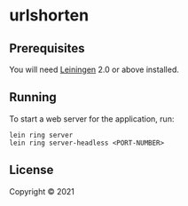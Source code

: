 # urlshorten

## Prerequisites

You will need [Leiningen][1] 2.0 or above installed.

[1]: https://github.com/technomancy/leiningen
## Running

To start a web server for the application, run:

    lein ring server
    lein ring server-headless <PORT-NUMBER>

## License

Copyright © 2021 

